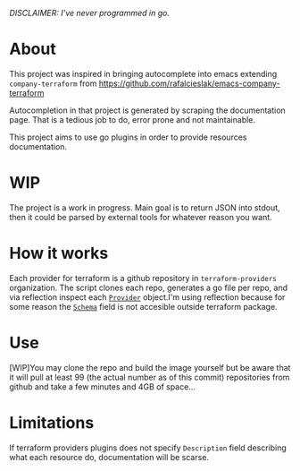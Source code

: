 _DISCLAIMER: I've never programmed in go._

# About

This project was inspired in bringing autocomplete into emacs extending
`company-terraform` from
https://github.com/rafalcieslak/emacs-company-terraform

Autocompletion in that project is generated by scraping the documentation
page. That is a tedious job to do, error prone and not maintainable.

This project aims to use go plugins in order to provide resources
documentation.

# WIP

The project is a work in progress. Main goal is to return JSON into stdout,
then it could be parsed by external tools for whatever reason you want.

# How it works

Each provider for terraform is a github repository in `terraform-providers`
organization. The script clones each repo, generates a go file per repo, and via
reflection inspect each [`Provider`](https://github.com/hashicorp/terraform/blob/master/helper/schema/provider.go#L25) object.I'm using reflection because for
some reason the [`Schema`](https://github.com/hashicorp/terraform/blob/master/helper/schema/schema.go#L38) field is not accesible outside terraform package.


# Use

[WIP]You may clone the repo and build the image yourself but be aware that it will
pull at least 99 (the actual number as of this commit) repositories from github
and take a few minutes and 4GB of space...


# Limitations

If terraform providers plugins does not specify `Description` field describing
what each resource do, documentation will be scarse.
